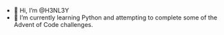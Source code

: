 - 👋 Hi, I’m @H3NL3Y
- 🌱 I’m currently learning Python and attempting to complete some of the Advent of Code challenges. 



